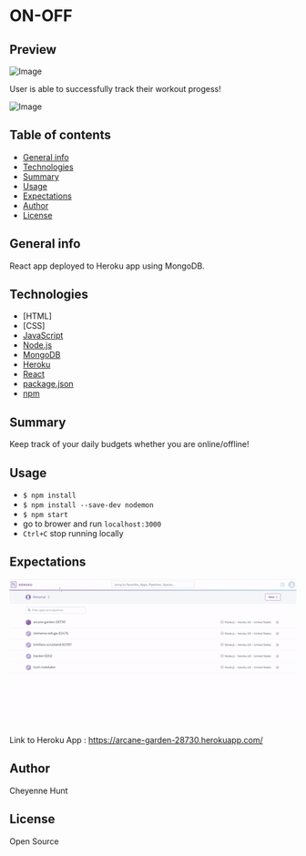 # ON-OFF

## Preview
![Image](sample/tracker.png)


User is able to successfully track their workout progess!

![Image](samples/track.png)



## Table of contents

- [General info](#general-info)
- [Technologies](#Technologies)
- [Summary](#Summary)
- [Usage](#Usage)
- [Expectations](#Expectations)
- [Author](#Author)
- [License](#License)

## General info

React app deployed to Heroku app using MongoDB. 

## Technologies
- [HTML]
- [CSS]
- [JavaScript](https://www.javascript.com/)
- [Node.js](https://nodejs.org/)
- [MongoDB](https://www.mongodb.com/cloud/atlas/lp/try2?utm_source=google&utm_campaign=gs_footprint_row_search_brand_phrase_intent_test_atlas_desktop&utm_term=mongodb&utm_medium=cpc_paid_search&utm_ad=p&utm_ad_campaign_id=11295578158&gclid=CjwKCAjwoc_8BRAcEiwAzJevtcHPwdROYxuhEfiqyYVANZk0H0bWLs0n-F_q_-S7PGeIpxGyRSOZMBoCZ4QQAvD_BwE)
- [Heroku](https://id.heroku.com/login)
- [React](https://reactjs.org/)
- [package.json](https://docs.npmjs.com/creating-a-package-json-file)
- [npm](https://www.npmjs.com/)
## Summary

Keep track of your daily budgets whether you are online/offline!

## Usage
- `$ npm install`
- `$ npm install --save-dev nodemon`
- `$ npm start`
- go to brower and run `localhost:3000`
- `Ctrl+C` stop running locally 



## Expectations
![GIF](sample/heroku.gif)



Link to Heroku App : https://arcane-garden-28730.herokuapp.com/






## Author

Cheyenne Hunt

## License

Open Source